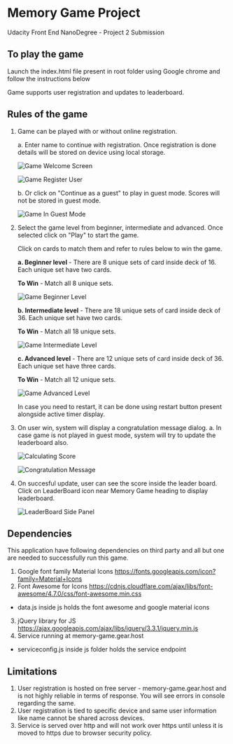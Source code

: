 # Memory Game Project

Udacity Front End NanoDegree - Project 2 Submission

## To play the game
Launch the index.html file present in root folder using Google chrome and follow the instructions below

Game supports user registration and updates to leaderboard.


## Rules of the game

1. Game can be played with or without online registration.

    a. Enter name to continue with registration.
    Once registration is done details will be stored on device using local storage.

    ![Game Welcome Screen](img/help-doc/game-welcome.png?raw=true "Game Welcome Screen")

    ![Game Register User](img/help-doc/game-register-user.png?raw=true "Game Register User")

    b. Or click on "Continue as a guest" to play in guest mode.
    Scores will not be stored in guest mode.

    ![Game In Guest Mode](img/help-doc/game-start-as-guest.png?raw=true "Game In Guest Mode")

2.  Select the game level from beginner, intermediate and advanced. Once selected click on "Play" to start the game.

    Click on cards to match them and refer to rules below to win the game.

    **a. Beginner level** - There are 8 unique sets of card inside deck of 16. Each unique set have two cards.

    **To Win** - Match all 8 unique sets.

    ![Game Beginner Level](img/help-doc/game-level-beginner.png?raw=true "Game Beginner Level")


    **b. Intermediate level** - There are 18 unique sets of card inside deck of 36. Each unique set have two cards.

    **To Win** - Match all 18 unique sets.

    ![Game Intermediate Level](img/help-doc/game-level-intermediate.png?raw=true "Game Intermediate Level")

    **c. Advanced level** - There are 12 unique sets of card inside deck of 36. Each unique set have three cards.

    **To Win** - Match all 12 unique sets.

    ![Game Advanced Level](img/help-doc/game-level-advanced.png?raw=true "Game Advanced Level")

    In case you need to restart, it can be done using restart button present alongside active timer display.

3. On user win, system will display a congratulation message dialog.
    a. In case game is not played in guest mode, system will try to update the leaderboard also.

    ![Calculating Score](img/help-doc/game-score-calculation.png?raw=true "Calculating Score")

    ![Congratulation Message](img/help-doc/game-over.png?raw=true "Congratulation Message")


4. On succesful update, user can see the score inside the leader board.
    Click on LeaderBoard icon near Memory Game heading to display leaderboard.

     ![LeaderBoard Side Panel](img/help-doc/game-leaderboard.png?raw=true "LeaderBoard Side Panel")

## Dependencies

This application have following dependencies on third party and all but one are needed to successfully run this game.

1. Google font family Material Icons
	https://fonts.googleapis.com/icon?family=Material+Icons
2. Font Awesome for Icons
	https://cdnjs.cloudflare.com/ajax/libs/font-awesome/4.7.0/css/font-awesome.min.css

* data.js inside js holds the font awesome and google material icons

3. jQuery library for JS
	https://ajax.googleapis.com/ajax/libs/jquery/3.3.1/jquery.min.js
4. Service running at memory-game.gear.host

* serviceconfig.js inside js folder holds the service endpoint

## Limitations
1. User registration is hosted on free server - memory-game.gear.host and is not highly reliable in terms of response. You will see errors in console regarding the same.
2. User registration is tied to specific device and same user information like name cannot be shared across devices.
3. Service is served over http and will not work over https until unless it is moved to https due to browser security policy.
